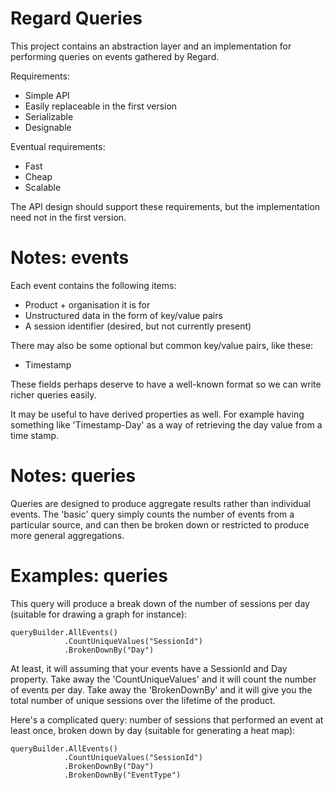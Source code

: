 Regard Queries
==============

This project contains an abstraction layer and an implementation for
performing queries on events gathered by Regard.

Requirements:

* Simple API
* Easily replaceable in the first version
* Serializable
* Designable

Eventual requirements:

* Fast
* Cheap
* Scalable

The API design should support these requirements, but the implementation
need not in the first version.

Notes: events
=============

Each event contains the following items:

* Product + organisation it is for
* Unstructured data in the form of key/value pairs
* A session identifier (desired, but not currently present)

There may also be some optional but common key/value pairs, like these:

* Timestamp

These fields perhaps deserve to have a well-known format so we can write
richer queries easily.

It may be useful to have derived properties as well. For example having
something like 'Timestamp-Day' as a way of retrieving the day value from
a time stamp.

Notes: queries
==============

Queries are designed to produce aggregate results rather than
individual events. The 'basic' query simply counts the number
of events from a particular source, and can then be broken
down or restricted to produce more general aggregations.

Examples: queries
=================
 
This query will produce a break down of the number of sessions
per day (suitable for drawing a graph for instance):

    queryBuilder.AllEvents()
                .CountUniqueValues("SessionId")
                .BrokenDownBy("Day")

At least, it will assuming that your events have a SessionId and Day
property. Take away the 'CountUniqueValues' and it will count the number
of events per day. Take away the 'BrokenDownBy' and it will give you the
total number of unique sessions over the lifetime of the product.

Here's a complicated query: number of sessions that performed an event
at least once, broken down by day (suitable for generating a heat map):

    queryBuilder.AllEvents()
                .CountUniqueValues("SessionId")
                .BrokenDownBy("Day")
                .BrokenDownBy("EventType")
